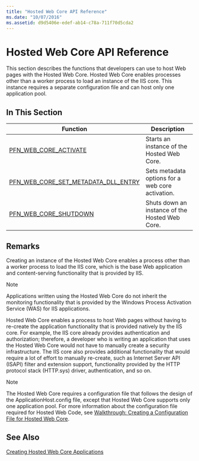 ```yaml
---
title: "Hosted Web Core API Reference"
ms.date: "10/07/2016"
ms.assetid: d9d5406e-edef-ab14-c78a-711f70d5cda2
---
```

# Hosted Web Core API Reference

This section describes the functions that developers can use to host Web pages with the Hosted Web Core. Hosted Web Core enables processes other than a worker process to load an instance of the IIS core. This instance requires a separate configuration file and can host only one application pool.  
  
## In This Section  
  
|Function|Description|  
|--------------|-----------------|  
|[PFN_WEB_CORE_ACTIVATE](../../web-development-reference/native-code-api-reference/pfn-web-core-activate-function.md)|Starts an instance of the Hosted Web Core.|  
|[PFN_WEB_CORE_SET_METADATA_DLL_ENTRY](../../web-development-reference/native-code-api-reference/pfn-web-core-set-metadata-dll-entry-function.md)|Sets metadata options for a web core activation.|  
|[PFN_WEB_CORE_SHUTDOWN](../../web-development-reference/native-code-api-reference/pfn-web-core-shutdown-function.md)|Shuts down an instance of the Hosted Web Core.|  
  
## Remarks  

 Creating an instance of the Hosted Web Core enables a process other than a worker process to load the IIS core, which is the base Web application and content-serving functionality that is provided by IIS.  
  
> [!NOTE]
>  Applications written using the Hosted Web Core do not inherit the monitoring functionality that is provided by the Windows Process Activation Service (WAS) for IIS applications.  
  
 Hosted Web Core enables a process to host Web pages without having to re-create the application functionality that is provided natively by the IIS core. For example, the IIS core already provides authentication and authorization; therefore, a developer who is writing an application that uses the Hosted Web Core would not have to manually create a security infrastructure. The IIS core also provides additional functionality that would require a lot of effort to manually re-create, such as Internet Server API (ISAPI) filter and extension support, functionality provided by the HTTP protocol stack (HTTP.sys) driver, authentication, and so on.  
  
> [!NOTE]
> The Hosted Web Core requires a configuration file that follows the design of the ApplicationHost.config file, except that Hosted Web Core supports only one application pool. For more information about the configuration file required for Hosted Web Code, see [Walkthrough: Creating a Configuration File for Hosted Web Core](../../web-development-reference/native-code-development-overview/walkthrough-creating-a-configuration-file-for-hosted-web-core.md).  
  
## See Also  

 [Creating Hosted Web Core Applications](../../web-development-reference/native-code-development-overview/creating-hosted-web-core-applications.md)
